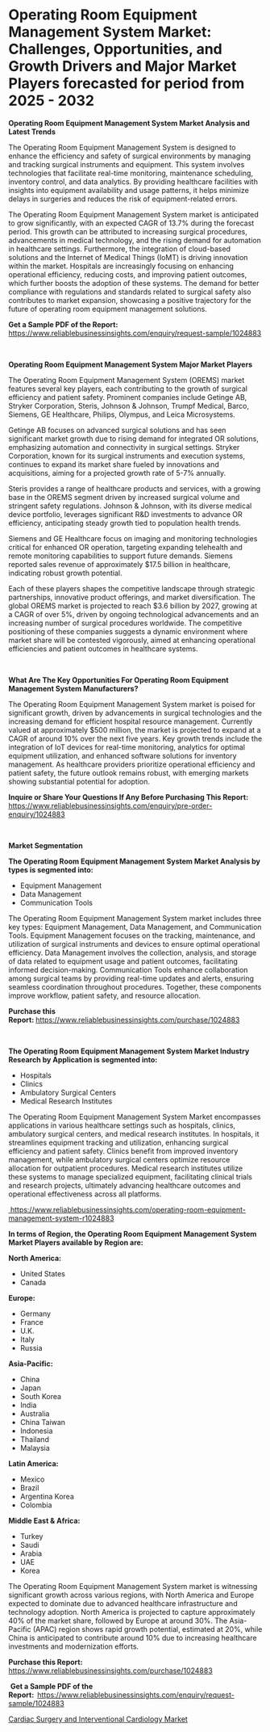 <p><h1>Operating Room Equipment Management System Market: Challenges, Opportunities, and Growth Drivers and Major Market Players forecasted for period from 2025 - 2032</h1></p><p><strong>Operating Room Equipment Management System Market Analysis and Latest Trends</strong></p>
<p><p>The Operating Room Equipment Management System is designed to enhance the efficiency and safety of surgical environments by managing and tracking surgical instruments and equipment. This system involves technologies that facilitate real-time monitoring, maintenance scheduling, inventory control, and data analytics. By providing healthcare facilities with insights into equipment availability and usage patterns, it helps minimize delays in surgeries and reduces the risk of equipment-related errors.</p><p>The Operating Room Equipment Management System market is anticipated to grow significantly, with an expected CAGR of 13.7% during the forecast period. This growth can be attributed to increasing surgical procedures, advancements in medical technology, and the rising demand for automation in healthcare settings. Furthermore, the integration of cloud-based solutions and the Internet of Medical Things (IoMT) is driving innovation within the market. Hospitals are increasingly focusing on enhancing operational efficiency, reducing costs, and improving patient outcomes, which further boosts the adoption of these systems. The demand for better compliance with regulations and standards related to surgical safety also contributes to market expansion, showcasing a positive trajectory for the future of operating room equipment management solutions.</p></p>
<p><strong>Get a Sample PDF of the Report:&nbsp;</strong> <a href="https://www.reliablebusinessinsights.com/enquiry/request-sample/1024883?utm_campaign=2253&utm_medium=2&utm_source=Github&utm_content=ia&utm_term=08032025&utm_id=operating-room-equipment-management-system">https://www.reliablebusinessinsights.com/enquiry/request-sample/1024883</a></p>
<p>&nbsp;</p>
<p><strong>Operating Room Equipment Management System Major Market Players</strong></p>
<p><p>The Operating Room Equipment Management System (OREMS) market features several key players, each contributing to the growth of surgical efficiency and patient safety. Prominent companies include Getinge AB, Stryker Corporation, Steris, Johnson & Johnson, Trumpf Medical, Barco, Siemens, GE Healthcare, Philips, Olympus, and Leica Microsystems. </p><p>Getinge AB focuses on advanced surgical solutions and has seen significant market growth due to rising demand for integrated OR solutions, emphasizing automation and connectivity in surgical settings. Stryker Corporation, known for its surgical instruments and execution systems, continues to expand its market share fueled by innovations and acquisitions, aiming for a projected growth rate of 5-7% annually.</p><p>Steris provides a range of healthcare products and services, with a growing base in the OREMS segment driven by increased surgical volume and stringent safety regulations. Johnson & Johnson, with its diverse medical device portfolio, leverages significant R&D investments to advance OR efficiency, anticipating steady growth tied to population health trends.</p><p>Siemens and GE Healthcare focus on imaging and monitoring technologies critical for enhanced OR operation, targeting expanding telehealth and remote monitoring capabilities to support future demands. Siemens reported sales revenue of approximately $17.5 billion in healthcare, indicating robust growth potential.</p><p>Each of these players shapes the competitive landscape through strategic partnerships, innovative product offerings, and market diversification. The global OREMS market is projected to reach $3.6 billion by 2027, growing at a CAGR of over 5%, driven by ongoing technological advancements and an increasing number of surgical procedures worldwide. The competitive positioning of these companies suggests a dynamic environment where market share will be contested vigorously, aimed at enhancing operational efficiencies and patient outcomes in healthcare systems.</p></p>
<p>&nbsp;</p>
<p><strong>What Are The Key Opportunities For Operating Room Equipment Management System Manufacturers?</strong></p>
<p><p>The Operating Room Equipment Management System market is poised for significant growth, driven by advancements in surgical technologies and the increasing demand for efficient hospital resource management. Currently valued at approximately $500 million, the market is projected to expand at a CAGR of around 10% over the next five years. Key growth trends include the integration of IoT devices for real-time monitoring, analytics for optimal equipment utilization, and enhanced software solutions for inventory management. As healthcare providers prioritize operational efficiency and patient safety, the future outlook remains robust, with emerging markets showing substantial potential for adoption.</p></p>
<p><strong>Inquire or Share Your Questions If Any Before Purchasing This Report:</strong> <a href="https://www.reliablebusinessinsights.com/enquiry/pre-order-enquiry/1024883?utm_campaign=2253&utm_medium=2&utm_source=Github&utm_content=ia&utm_term=08032025&utm_id=operating-room-equipment-management-system">https://www.reliablebusinessinsights.com/enquiry/pre-order-enquiry/1024883</a></p>
<p>&nbsp;</p>
<p><strong>Market Segmentation</strong></p>
<p><strong>The Operating Room Equipment Management System Market Analysis by types is segmented into:</strong></p>
<p><ul><li>Equipment Management</li><li>Data Management</li><li>Communication Tools</li></ul></p>
<p><p>The Operating Room Equipment Management System market includes three key types: Equipment Management, Data Management, and Communication Tools. Equipment Management focuses on the tracking, maintenance, and utilization of surgical instruments and devices to ensure optimal operational efficiency. Data Management involves the collection, analysis, and storage of data related to equipment usage and patient outcomes, facilitating informed decision-making. Communication Tools enhance collaboration among surgical teams by providing real-time updates and alerts, ensuring seamless coordination throughout procedures. Together, these components improve workflow, patient safety, and resource allocation.</p></p>
<p><strong>Purchase this Report:&nbsp;</strong><a href="https://www.reliablebusinessinsights.com/purchase/1024883?utm_campaign=2253&utm_medium=2&utm_source=Github&utm_content=ia&utm_term=08032025&utm_id=operating-room-equipment-management-system">https://www.reliablebusinessinsights.com/purchase/1024883</a></p>
<p>&nbsp;</p>
<p><strong>The Operating Room Equipment Management System Market Industry Research by Application is segmented into:</strong></p>
<p><ul><li>Hospitals</li><li>Clinics</li><li>Ambulatory Surgical Centers</li><li>Medical Research Institutes</li></ul></p>
<p><p>The Operating Room Equipment Management System Market encompasses applications in various healthcare settings such as hospitals, clinics, ambulatory surgical centers, and medical research institutes. In hospitals, it streamlines equipment tracking and utilization, enhancing surgical efficiency and patient safety. Clinics benefit from improved inventory management, while ambulatory surgical centers optimize resource allocation for outpatient procedures. Medical research institutes utilize these systems to manage specialized equipment, facilitating clinical trials and research projects, ultimately advancing healthcare outcomes and operational effectiveness across all platforms.</p></p>
<p><a href="https://www.reliablebusinessinsights.com/operating-room-equipment-management-system-r1024883?utm_campaign=2253&utm_medium=2&utm_source=Github&utm_content=ia&utm_term=08032025&utm_id=operating-room-equipment-management-system">&nbsp;https://www.reliablebusinessinsights.com/operating-room-equipment-management-system-r1024883</a></p>
<p><strong>In terms of Region, the Operating Room Equipment Management System Market Players available by Region are:</strong></p>
<p>
    <p> <strong> North America: </strong>
        <ul>
            <li>United States</li>
            <li>Canada</li>
        </ul>
        </p> 
    <p> <strong> Europe: </strong>
        <ul>
            <li>Germany</li>
            <li>France</li>
            <li>U.K.</li>
            <li>Italy</li>
            <li>Russia</li>
        </ul>
        </p> 
    <p> <strong> Asia-Pacific: </strong>
        <ul>
            <li>China</li>
            <li>Japan</li>
            <li>South Korea</li>
            <li>India</li>
            <li>Australia</li>
            <li>China Taiwan</li>
            <li>Indonesia</li>
            <li>Thailand</li>
            <li>Malaysia</li>
        </ul>
        </p> 
    <p> <strong> Latin America: </strong>
        <ul>
            <li>Mexico</li>
            <li>Brazil</li>
            <li>Argentina Korea</li>
            <li>Colombia</li>
        </ul>
        </p> 
    <p> <strong> Middle East & Africa: </strong>
        <ul>
            <li>Turkey</li>
            <li>Saudi</li>
            <li>Arabia</li>
            <li>UAE</li>
            <li>Korea</li>
        </ul>
    </p>
    </p>
<p><p>The Operating Room Equipment Management System market is witnessing significant growth across various regions, with North America and Europe expected to dominate due to advanced healthcare infrastructure and technology adoption. North America is projected to capture approximately 40% of the market share, followed by Europe at around 30%. The Asia-Pacific (APAC) region shows rapid growth potential, estimated at 20%, while China is anticipated to contribute around 10% due to increasing healthcare investments and modernization efforts.</p></p>
<p><strong>Purchase this Report: </strong><a href="https://www.reliablebusinessinsights.com/purchase/1024883?utm_campaign=2253&utm_medium=2&utm_source=Github&utm_content=ia&utm_term=08032025&utm_id=operating-room-equipment-management-system">https://www.reliablebusinessinsights.com/purchase/1024883</a></p>
<p>&nbsp;<strong>Get a Sample PDF of the Report:&nbsp;&nbsp;</strong><a href="https://www.reliablebusinessinsights.com/enquiry/request-sample/1024883?utm_campaign=2253&utm_medium=2&utm_source=Github&utm_content=ia&utm_term=08032025&utm_id=operating-room-equipment-management-system">https://www.reliablebusinessinsights.com/enquiry/request-sample/1024883</a></p>
<p><strong></strong></p>
<p><p><a href="https://github.com/petbigbeepjn/Market-Research-Report-List-1/blob/main/cardiac-surgery-and-interventional-cardiology-market.md?utm_campaign=2253&utm_medium=2&utm_source=Github&utm_content=ia&utm_term=08032025&utm_id=operating-room-equipment-management-system">Cardiac Surgery and Interventional Cardiology Market</a></p></p>